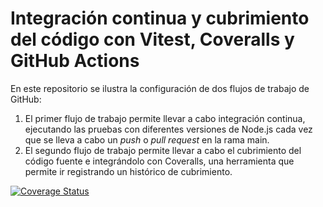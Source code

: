 # Integración continua y cubrimiento del código con Vitest, Coveralls y GitHub Actions

En este repositorio se ilustra la configuración de dos flujos de trabajo de GitHub:

1. El primer flujo de trabajo permite llevar a cabo integración continua, ejecutando las pruebas con diferentes
versiones de Node.js cada vez que se lleva a cabo un *push* o *pull request* en la rama main.
2. El segundo flujo de trabajo permite llevar a cabo el cubrimiento del código fuente e integrándolo con
Coveralls, una herramienta que permite ir registrando un histórico de cubrimiento.

[![Coverage Status](https://coveralls.io/repos/github/ULL-ESIT-INF-DSI-2425/coverage/badge.svg?branch=main)](https://coveralls.io/github/ULL-ESIT-INF-DSI-2425/coverage?branch=main)
